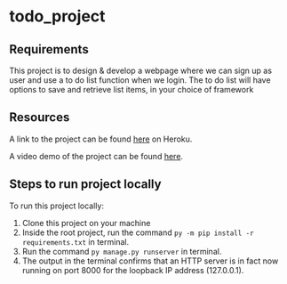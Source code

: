 # todo_project

## Requirements
This project is to design & develop a webpage where we can sign up as user and use a to do list function when we login. The to do list will have options to save and retrieve list items, in your choice of framework

## Resources
A link to the project can be found [here](https://waads-todo-project.herokuapp.com/) on Heroku.

A video demo of the project can be found [here](https://youtu.be/40YA2Ts2MqE).

## Steps to run project locally
To run this project locally:
1. Clone this project on your machine
2. Inside the root project, run the command `py -m pip install -r requirements.txt` in terminal.
3. Run the command `py manage.py runserver` in terminal.
4. The output in the terminal confirms that an HTTP server is in fact now running on port 8000 for the loopback IP address (127.0.0.1).
